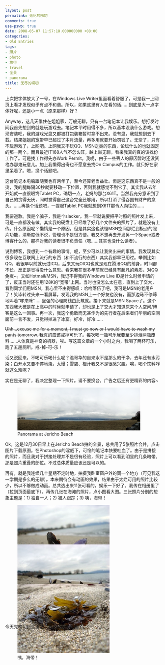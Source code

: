 ```yaml
---
layout: post
permalink: 无尽的唠叨
comments: true
use-pswp: true
date: 2008-05-07 11:57:18.000000000 +08:00
categories:
- Old Entries
tags:
- 照片
- photo
- 旅行
- travel
- 全景
- panorama
title: 无尽的唠叨
---
```

上次把字体放大了一号，在Windows Live Writer里面看着舒服了，可是我一上网页上看才发现似乎有点不和谐。所以，如果这里有人在看的话……到底是大一点字体好呢，还是小一点（原来那样）好？

Anyway，这几天借住在姐姐家，万般无聊，只有一台笔记本让我娱乐。想打发时间我首先想到的就是玩游戏去。笔记本平时用得不多，所以基本没装什么游戏。想现安装吧，我的游戏光盘又都被打包装箱暂时拿不出来。没有盘，我就想到去下载。结果姐姐的宽带早已超过了本月流量，再多用就要开始罚钱了。无奈了，只有不玩游戏了，上网吧。上网我又不玩QQ、MSN之类的东西，论坛什么的也就固定的那一两个。而且最近IT168人气不怎么旺，越上越无聊。看来我真的真的该找份工作了。可是找工作得先办Work Permit。我呢，由于一些丢人的原因暂时还没资格办那鬼玩意儿。加上我懒得出奇也不愿意去找On Campus的工作。就只好在家里呆着了。嗯，换个话题吧。

<!--excerpt-->

这台笔记本电脑跟随我也有两年了，至今还算老当益壮。但是这东西真不是一般的烫，我的腿每隔30秒就要移动一下位置，否则我就感觉不到它了。其实我从去年开始就一直很眼馋Tablet PC，确切一点，老妈的那台X61T。当然我充分意识到了自己的贪得无厌，同时觉得自己这台完全还够用，所以打消了侵吞国有财产的念头。……再换个话题吧，一提起Tablet PC我就想到X61T那令人向往的……

我要道歉。我是个骗子，我是个slacker。我一早就说要把平时照的照片发上来，可是一直都没有做。其实我的硬盘上已经堆了好几个文件夹的照片了，就是没有上传。什么原因呢？懒惰是一个原因。但是其实这也该怪MSN空间那烂到极点的照片功能，清晰度低不说，管理也不是很方便。我又不想再去开发另一个Space或者博客什么的，那样对我的读者很不负责任（嗯……其实也没什么读者）。

说到博客，我想到一个有趣的事情。呃，至少可以让我笑出来的事情。我发现其实很多现在互联网上流行的东西（和不流行的东西）其实我都早已用过。举例比如QQ，我很早以前就玩过ICQ，后来又玩OICQ也就是现在腾讯QQ的前身，时间都不长，反正是觉得没什么意思。看来我在很多年前就已经具有超凡的素质，对QQ免疫~。又如Hotmail/MSN，我记不得我的Windows Live ID是什么时候申请的了，反正当时还在用128K的“宽带”上网。当时也没怎么太在意，直到上了交大，看到同学们用MSN，我心里不由得感叹：哈哈落伍了吧，我可是MSN的老用户了！笑毕转过头来一看屏幕，发现我的MSN上一个好友也没有，而那边马不停蹄地叫着“哆来咪”……坚强的心理防线由此筑就。接下来就是MSN Space了。这个东西我大概是在上高中的时候就申请了，却也是上了交大才知道原来个人空间/博客是这么一回事。再一次，我这个勇敢而无甚作为的先行者在后来者们华丽的空间面前一言不发，只觉得掉进了冰窟。好冷，好冷……

<del>Uhh...excuse me for a moment, I must go now or I would have to wash my pants tomorrow. </del>我真的应该戒掉可乐了。每次喝一瓶可乐我要至少排泄两瓶废料……人体真是神奇的机器，唉。写这篇文章的一个小时之内，我喝了两杯可乐，跑了五趟厕所。戒-掉-可-乐！

话又说回来，不喝可乐喝什么呢？温哥华的自来水不是那么的干净，去年还有水污染；白开水又要不停地烧，太慢；雪碧、橙汁我又不是很感兴趣。唉，喝个饮料咋就这么难呢？

实在是无聊了，我决定整理一下照片。请不要换台，广告之后还有更精彩的内容~

<div class="imgDisplay monod" style="max-width: 480px" itemscope itemtype="http://schema.org/ImageGallery">
  <figure itemprop="associatedMedia" itemscope itemtype="http://schema.org/ImageObject">
    <a href="/assets/old/JerichoBeach_Panorama2.jpg" itemprop="contentUrl" data-size="800x279">
    <img src="/assets/old/JerichoBeach_Panorama2-m.jpg" itemprop="thumbnail" alt="Panorama at Jericho Beach" />
    </a>
    <figcaption itemprop="caption description">Panorama at Jericho Beach</figcaption>
  </figure>
</div>

Ok，这是12月30日早上在Jericho Beach拍的全景，总共用了5张照片合并，点击图片下载原图。在Photoshop的淫威下，可怜的笔记本快要吐血了。由于是拼接的照片，而且我对于拼接处理并不是很有经验，照片上可以看到明显的几条暗带。那是照片重叠的部位。不过总体质量应该还是可以的。

再有，就是我连续几个星期不定时地，拍摄我卧室窗户外的同一个地方（可见我这一学期是多么的无聊）。本来期待会有动画的效果，结果由于太烂可用的照片比较少，所以不够做成动画。总共选出来11张可看的，娱乐一下好了，我传在相册里了（拉到页面最底下）。再传几张在海滩的照片，点小图看大图。三张照片分别的想象主题是：1) 独自一人；2) 被人跟踪；3) 咦，海带！

<!-- Define custom dims for this particular gallery -->

<style>
.monoh figure {
  height: 114px;
}
</style>

<div class="imgDisplay monoh" itemscope itemtype="http://schema.org/ImageGallery">
  <figure itemprop="associatedMedia" itemscope itemtype="http://schema.org/ImageObject">
    <a href="/assets/old/DSC02714.jpg" itemprop="contentUrl" data-size="800x600">
    <img src="/assets/old/DSC02714-m.jpg" itemprop="thumbnail" alt="独自一人" />
    </a>
    <figcaption itemprop="caption description">独自一人</figcaption>
  </figure>
  <figure itemprop="associatedMedia" itemscope itemtype="http://schema.org/ImageObject">
    <a href="/assets/old/DSC02722.jpg" itemprop="contentUrl" data-size="800x600">
    <img src="/assets/old/DSC02722-m.jpg" itemprop="thumbnail" alt="被人跟踪" />
    </a>
    <figcaption itemprop="caption description">被人跟踪</figcaption>
  </figure>
  <figure itemprop="associatedMedia" itemscope itemtype="http://schema.org/ImageObject">
    <a href="/assets/old/DSC02735.jpg" itemprop="contentUrl" data-size="800x600">
    <img src="/assets/old/DSC02735-m.jpg" itemprop="thumbnail" alt="咦，海带！" />
    </a>
    <figcaption itemprop="caption description">咦，海带！</figcaption>
  </figure>
</div>

今天先唠叨到这里吧，我已经腰酸背痛了。